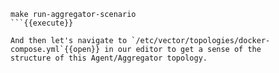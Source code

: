 ```
make run-aggregator-scenario
```{{execute}}

And then let's navigate to `/etc/vector/topologies/docker-compose.yml`{{open}} in our editor to get a sense of the
structure of this Agent/Aggregator topology.